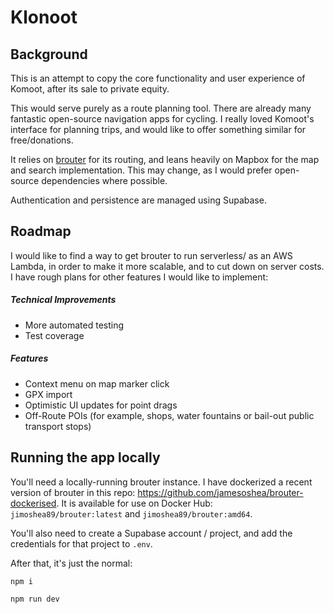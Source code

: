 # Klonoot

## Background

This is an attempt to copy the core functionality and user experience of Komoot, after its sale to private equity.

This would serve purely as a route planning tool. There are already many fantastic open-source navigation apps for cycling. I really loved Komoot's interface for planning trips, and would like to offer something similar for free/donations.

It relies on [brouter](https://github.com/abrensch/brouter) for its routing, and leans heavily on Mapbox for the map and search implementation. This may change, as I would prefer open-source dependencies where possible.

Authentication and persistence are managed using Supabase.

## Roadmap

I would like to find a way to get brouter to run serverless/ as an AWS Lambda, in order to make it more scalable, and to cut down on server costs. I have rough plans for other features I would like to implement:

##### Technical Improvements

- More automated testing
- Test coverage

##### Features

- Context menu on map marker click
- GPX import
- Optimistic UI updates for point drags
- Off-Route POIs (for example, shops, water fountains or bail-out public transport stops)

## Running the app locally

You'll need a locally-running brouter instance. I have dockerized a recent version of brouter in this repo: https://github.com/jamesoshea/brouter-dockerised. It is available for use on Docker Hub: `jimoshea89/brouter:latest` and `jimoshea89/brouter:amd64`.

You'll also need to create a Supabase account / project, and add the credentials for that project to `.env`.

After that, it's just the normal:

`npm i`

`npm run dev`
